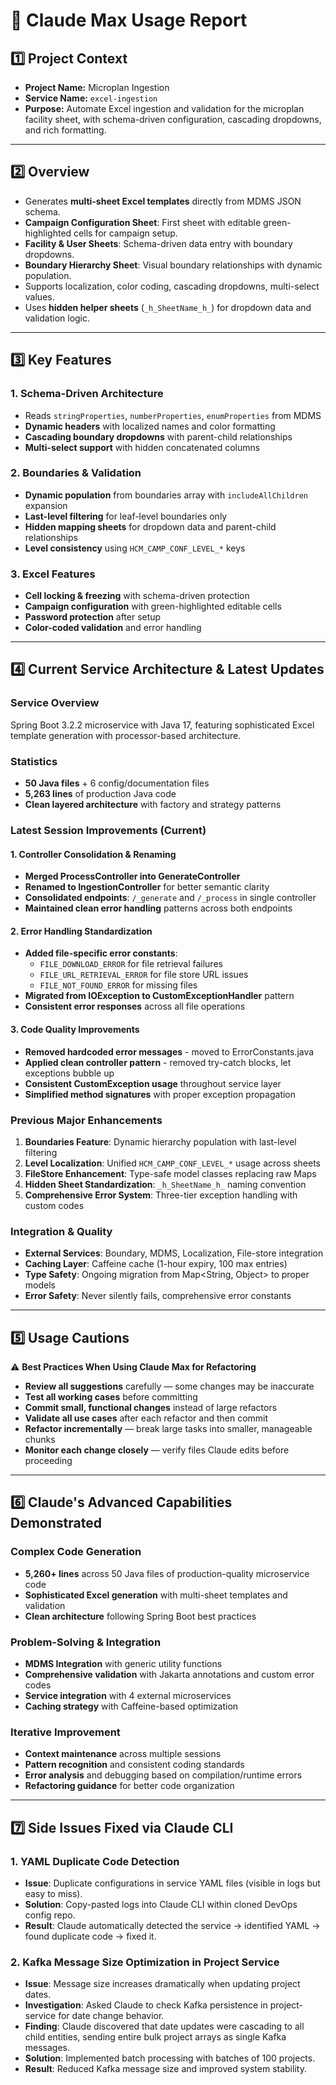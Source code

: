 # 📄 Claude Max Usage Report

## 1️⃣ Project Context

* **Project Name:** Microplan Ingestion
* **Service Name:** `excel-ingestion`
* **Purpose:** Automate Excel ingestion and validation for the microplan facility sheet, with schema-driven configuration, cascading dropdowns, and rich formatting.

---

## 2️⃣ Overview

* Generates **multi-sheet Excel templates** directly from MDMS JSON schema.
* **Campaign Configuration Sheet**: First sheet with editable green-highlighted cells for campaign setup.
* **Facility & User Sheets**: Schema-driven data entry with boundary dropdowns.
* **Boundary Hierarchy Sheet**: Visual boundary relationships with dynamic population.
* Supports localization, color coding, cascading dropdowns, multi-select values.
* Uses **hidden helper sheets** (`_h_SheetName_h_`) for dropdown data and validation logic.

---

## 3️⃣ Key Features

### **1. Schema-Driven Architecture**
* Reads `stringProperties`, `numberProperties`, `enumProperties` from MDMS
* **Dynamic headers** with localized names and color formatting
* **Cascading boundary dropdowns** with parent-child relationships
* **Multi-select support** with hidden concatenated columns

### **2. Boundaries & Validation**
* **Dynamic population** from boundaries array with `includeAllChildren` expansion
* **Last-level filtering** for leaf-level boundaries only
* **Hidden mapping sheets** for dropdown data and parent-child relationships
* **Level consistency** using `HCM_CAMP_CONF_LEVEL_*` keys

### **3. Excel Features**
* **Cell locking & freezing** with schema-driven protection
* **Campaign configuration** with green-highlighted editable cells
* **Password protection** after setup
* **Color-coded validation** and error handling

---

## 4️⃣ Current Service Architecture & Latest Updates

### **Service Overview**
Spring Boot 3.2.2 microservice with Java 17, featuring sophisticated Excel template generation with processor-based architecture.

### **Statistics**
* **50 Java files** + 6 config/documentation files
* **5,263 lines** of production Java code
* **Clean layered architecture** with factory and strategy patterns

### **Latest Session Improvements (Current)**

#### **1. Controller Consolidation & Renaming**
* **Merged ProcessController into GenerateController**
* **Renamed to IngestionController** for better semantic clarity
* **Consolidated endpoints**: `/_generate` and `/_process` in single controller
* **Maintained clean error handling** patterns across both endpoints

#### **2. Error Handling Standardization**
* **Added file-specific error constants**:
  - `FILE_DOWNLOAD_ERROR` for file retrieval failures
  - `FILE_URL_RETRIEVAL_ERROR` for file store URL issues
  - `FILE_NOT_FOUND_ERROR` for missing files
* **Migrated from IOException to CustomExceptionHandler** pattern
* **Consistent error responses** across all file operations

#### **3. Code Quality Improvements**
* **Removed hardcoded error messages** - moved to ErrorConstants.java
* **Applied clean controller pattern** - removed try-catch blocks, let exceptions bubble up
* **Consistent CustomException usage** throughout service layer
* **Simplified method signatures** with proper exception propagation

### **Previous Major Enhancements**
1. **Boundaries Feature**: Dynamic hierarchy population with last-level filtering
2. **Level Localization**: Unified `HCM_CAMP_CONF_LEVEL_*` usage across sheets
3. **FileStore Enhancement**: Type-safe model classes replacing raw Maps
4. **Hidden Sheet Standardization**: `_h_SheetName_h_` naming convention
5. **Comprehensive Error System**: Three-tier exception handling with custom codes

### **Integration & Quality**
* **External Services**: Boundary, MDMS, Localization, File-store integration
* **Caching Layer**: Caffeine cache (1-hour expiry, 100 max entries)
* **Type Safety**: Ongoing migration from Map<String, Object> to proper models
* **Error Safety**: Never silently fails, comprehensive error constants

---

## 5️⃣ Usage Cautions

⚠ **Best Practices When Using Claude Max for Refactoring**

* **Review all suggestions** carefully — some changes may be inaccurate
* **Test all working cases** before committing
* **Commit small, functional changes** instead of large refactors
* **Validate all use cases** after each refactor and then commit
* **Refactor incrementally** — break large tasks into smaller, manageable chunks
* **Monitor each change closely** — verify files Claude edits before proceeding

---

## 6️⃣ Claude's Advanced Capabilities Demonstrated

### **Complex Code Generation**
* **5,260+ lines** across 50 Java files of production-quality microservice code
* **Sophisticated Excel generation** with multi-sheet templates and validation
* **Clean architecture** following Spring Boot best practices

### **Problem-Solving & Integration**
* **MDMS Integration** with generic utility functions
* **Comprehensive validation** with Jakarta annotations and custom error codes
* **Service integration** with 4 external microservices
* **Caching strategy** with Caffeine-based optimization

### **Iterative Improvement**
* **Context maintenance** across multiple sessions
* **Pattern recognition** and consistent coding standards
* **Error analysis** and debugging based on compilation/runtime errors
* **Refactoring guidance** for better code organization

---

## 7️⃣ Side Issues Fixed via Claude CLI

### **1. YAML Duplicate Code Detection**
* **Issue**: Duplicate configurations in service YAML files (visible in logs but easy to miss).
* **Solution**: Copy-pasted logs into Claude CLI within cloned DevOps config repo.
* **Result**: Claude automatically detected the service → identified YAML → found duplicate code → fixed it.

### **2. Kafka Message Size Optimization in Project Service**
* **Issue**: Message size increases dramatically when updating project dates.
* **Investigation**: Asked Claude to check Kafka persistence in project-service for date change behavior.
* **Finding**: Claude discovered that date updates were cascading to all child entities, sending entire bulk project arrays as single Kafka messages.
* **Solution**: Implemented batch processing with batches of 100 projects.
* **Result**: Reduced Kafka message size and improved system stability.
